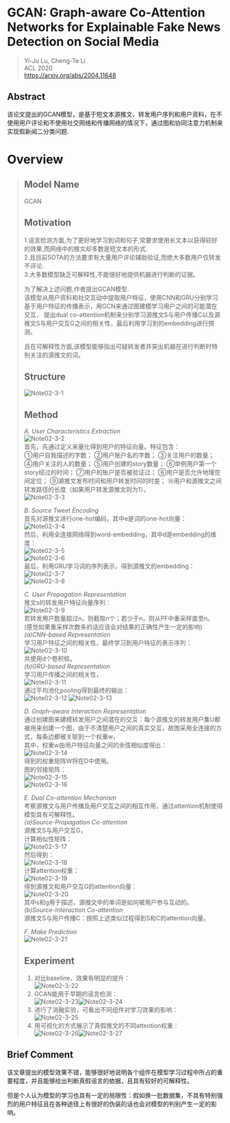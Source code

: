 # GCAN: Graph-aware Co-Attention Networks for Explainable Fake News Detection on Social Media

> Yi-Ju Lu, Cheng-Te Li  
> ACL 2020  
> https://arxiv.org/abs/2004.11648  

## Abstract
该论文提出的GCAN模型，是基于短文本源推文、转发用户序列和用户资料，在不使用用户评论和不使用社交网络和传播网络的情况下，通过图和协同注意力机制来实现假新闻二分类问题.
# Overview
> ## Model Name
> GCAN
> ## Motivation
> 1.谣言检测方面,为了更好地学习到词和句子,常要求使用长文本以获得较好的效果,而网络中的推文却多数是短文本的形式.  
> 2.且目前SOTA的方法要求有大量用户评论辅助验证,而绝大多数用户仅转发不评论.  
> 3.大多数模型缺乏可解释性,不能很好地提供机器进行判断的证据。  
> 
> 为了解决上述问题,作者提出GCAN模型.  
> 该模型从用户资料和社交互动中提取用户特征，使用CNN和GRU分别学习基于用户特征的传播表示，用GCN来通过图建模学习用户之间的可能潜在交互，
> 提出dual co-attention机制来分别学习源推文S与用户传播C以及源推文S与用户交互G之间的相关性，最后利用学习到的embedding进行预测。  
> 
> 且在可解释性方面,该模型能够指出可疑转发者并突出机器在进行判断时特别关注的源推文的词。
> ## Structure
> ![Note02-3-1](/Img/Note02-3-1.bmp)  
> ## Method
> _A. User Characteristics Extraction_  
> ![Note02-3-2](/Img/Note02-3-2.bmp)  
> 首先，先通过定义来量化得到用户的特征向量。特征包含：  
> ①用户自我描述的字数；
>②用户账户名的字数；
>③关注用户的数量；
>④用户关注的人的数量；
>⑤用户创建的story数量；
>⑥举例用户第一个story经过的时间；
>⑦用户的账户是否被验证过；
>⑧用户是否允许地理空间定位；
>⑨源推文发布时间和用户转发时间的时差；
>⑩用户和源推文之间转发路径的长度（如果用户转发源推文则为1）。  
 >![Note02-3-3](/Img/Note02-3-3.bmp)  
 >
 > _B. Source Tweet Encoding_   
 >首先对源推文进行one-hot编码，其中e是词的one-hot向量：  
 > ![Note02-3-4](/Img/Note02-3-4.bmp)   
 > 然后，利用全连接网络得到word-embedding，其中d是embedding的维度：  
 > ![Note02-3-5](/Img/Note02-3-5.bmp)   
 >![Note02-3-6](/Img/Note02-3-6.bmp)  
 > 最后，利用GRU学习词的序列表示，得到源推文的embedding：  
 > ![Note02-3-7](/Img/Note02-3-7.bmp)   
 > ![Note02-3-8](/Img/Note02-3-8.bmp)  
 > 
 > _C. User Propagation Representation_  
 > 推文s的转发用户特征向量序列：  
 > ![Note02-3-9](/Img/Note02-3-9.bmp)  
 > 若转发用户数量超过n，则截取n个；若少于n，则从PF中重采样直至n。  (感觉如果重采样次数多的话应该会对结果的正确性产生一定的影响)  
 > _(a)CNN-based Representation_  
 > 学习用户特征之间的相关性，最终学习到用户特征的表示序列：  
 > ![Note02-3-10](/Img/Note02-3-10.bmp)  
 > 共使用d个卷积核。  
 > _(b)GRU-based Representation_  
 > 学习用户传播之间的相关性，  
 > ![Note02-3-11](/Img/Note02-3-11.bmp)  
 > 通过平均池化pooling得到最终的输出：  
 > ![Note02-3-12](/Img/Note02-3-12.bmp)
 > ![Note02-3-13](/Img/Note02-3-13.bmp)  
 > 
 > _D. Graph-aware Interaction Representation_  
 > 通过创建图来建模转发用户之间潜在的交互：每个源推文的转发用户集U都被用来创建一个图，由于不清楚用户之间的真实交互，故图采用全连接的方式，每条边都被关联到一个权重w。  
 > 其中，权重w由用户特征向量之间的余弦相似度得出：  
 > ![Note02-3-14](/Img/Note02-3-14.bmp)  
 > 得到的权重矩阵W将在D中使用。  
 > 图的邻接矩阵：  
 > ![Note02-3-15](/Img/Note02-3-15.bmp)  
 > ![Note02-3-16](/Img/Note02-3-16.bmp)  
 > 
 > _E. Dual Co-attention Mechanism_  
 > 考察源推文与用户传播及用户交互之间的相互作用，通过attention机制使得模型具有可解释性。  
 > _(a)Source-Propagation Co-attention_  
 > 源推文S与用户交互G，  
 > 计算相似性矩阵：  
 > ![Note02-3-17](/Img/Note02-3-17.bmp)  
 > 然后得到：  
 > ![Note02-3-18](/Img/Note02-3-18.bmp)  
 > 计算attention权重：  
 > ![Note02-3-19](/Img/Note02-3-19.bmp)  
 > 得到源推文和用户交互G的attention向量：  
 > ![Note02-3-20](/Img/Note02-3-20.bmp)  
 > 其中s和g用于描述，源推文中的单词是如何被用户参与互动的。  
 > _(b)Source-Interaction Co-attention_  
 > 源推文S与用户传播C：按照上述类似过程得到S和C的attention向量。  
 > 
 > _F. Make Prediction_  
 > ![Note02-3-21](/Img/Note02-3-21.bmp)  
 > 
> ## Experiment
> 1. 对比baseline，效果有明显的提升：  
> ![Note02-3-22](/Img/Note02-3-22.bmp)   
> 2. GCAN能用于早期的谣言检测：  
> ![Note02-3-23](/Img/Note02-3-23.bmp)![Note02-3-24](/Img/Note02-3-24.bmp)   
> 3. 进行了消融实验，可看出不同组件对学习效果的影响：  
> ![Note02-3-25](/Img/Note02-3-25.bmp)   
> 4. 用可视化的方式展示了真假推文的不同attention权重：  
> ![Note02-3-26](/Img/Note02-3-26.bmp)![Note02-3-27](/Img/Note02-3-27.bmp)  
> 

## Brief Comment
该文章提出的模型效果不错，能够很好地说明各个组件在模型学习过程中所占的重要程度，并且能够给出判断真假谣言的依据，且具有较好的可解释性。  

但是个人认为模型的学习也具有一定的局限性：假如换一批数据集，不具有特别强烈的用户特征且在各种途径上有很好的伪装的话也会对模型的判别产生一定的影响。  
